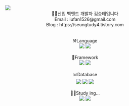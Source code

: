 <img src="https://capsule-render.vercel.app/api?type=waving&color=auto&height=200&section=header&text=KimGitHub!&fontSize=90" />
<div align="center">
👨‍💻신입 백엔드 개발자 김승태입니다<br>
Email : iufan1526@gmail.com<br>
Blog : <a herf='https://seungtudy4.tistory.com'>https://seungtudy4.tistory.com</a>
</div>
<br><br>
<div align="center">
⚒️Language
</div>
<div align="center">
	<img src="https://img.shields.io/badge/JavaScript-F7DF1E?style=flat&logo=JavaScript&logoColor=white" />
	<img src="https://img.shields.io/badge/TypeScript-3178C6?style=flat&logo=TypeSCript&logoColor=white" />
</div>
<br>

<div align="center">
🔬Framework
</div>
<div align="center">
	<img src="https://img.shields.io/badge/Express-000000?style=flat&logo=Express&logoColor=white" />
	<img src="https://img.shields.io/badge/NestJs-E0234E?style=flat&logo=NestJs&logoColor=white" /> 
</div>

<br>

<div align="center">
📊Database
</div>
<div align="center">
	<img src="https://img.shields.io/badge/MySQL-4479A1?style=flat&logo=Mysql&logoColor=white" />
	<img src="https://img.shields.io/badge/MariaDB-003545?style=flat&logo=MariaDB&logoColor=white" />
    <img src="https://img.shields.io/badge/MongoDB-47A248?style=flat&logo=MongoDB&logoColor=white" />
</div>

<br>

<div align="center">
🏋️‍♀️Study ing...
</div>
<div align="center">
	<img src="https://img.shields.io/badge/Docker-2496ED?style=flat&logo=Docker&logoColor=white" />
	<img src="https://img.shields.io/badge/googleCloud-4285F4?style=flat&logo=googlecloud&logoColor=white" />
</div>
